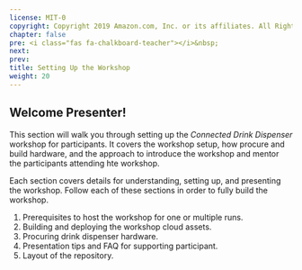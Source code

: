 ```yaml
---
license: MIT-0
copyright: Copyright 2019 Amazon.com, Inc. or its affiliates. All Rights Reserved.
chapter: false
pre: <i class="fas fa-chalkboard-teacher"></i>&nbsp;
next: 
prev: 
title: Setting Up the Workshop
weight: 20
---
```


## Welcome Presenter!

This section will walk you through setting up the *Connected Drink Dispenser* workshop for participants. It covers the workshop setup, how procure and build hardware, and the approach to introduce the workshop and mentor the participants attending hte workshop.

Each section covers details for understanding, setting up, and presenting the workshop. Follow each of these sections in order to fully build the workshop.

1. Prerequisites to host the workshop for one or multiple runs.
1. Building and deploying the workshop cloud assets.
1. Procuring drink dispenser hardware.
1. Presentation tips and FAQ for supporting participant.
1. Layout of the repository.